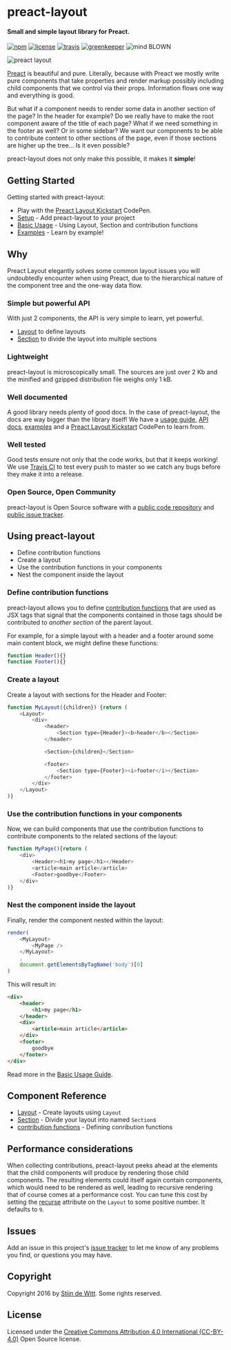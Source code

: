 # preact-layout
#### Small and simple layout library for Preact.

[![npm](https://img.shields.io/npm/v/preact-layout.svg)](https://npmjs.com/package/preact-layout)
[![license](https://img.shields.io/npm/l/preact-layout.svg)](https://creativecommons.org/licenses/by/4.0/)
[![travis](https://img.shields.io/travis/Download/preact-layout.svg)](https://travis-ci.org/Download/preact-layout)
[![greenkeeper](https://img.shields.io/david/Download/preact-layout.svg)](https://greenkeeper.io/)
![mind BLOWN](https://img.shields.io/badge/mind-BLOWN-ff69b4.svg)

![preact layout](https://cdn.rawgit.com/download/preact-layout/0.2.0/preact-layout.png)

[Preact](https://preactjs.com/) is beautiful and pure. Literally, because with
Preact we mostly write pure components that take properties and render markup
possibly including child components that we control via their props. Information
flows one way and everything is good.

But what if a component needs to render some data in another section of the page?
In the header for example? Do we really have to make the root component aware of
the title of each page? What if we need something in the footer as well? Or in
some sidebar? We want our components to be able to contribute content to other
sections of the page, even if those sections are higher up the tree...
Is it even possible?

preact-layout does not only make this possible, it makes it **simple**!

## Getting Started
Getting started with preact-layout:
* Play with the [Preact Layout Kickstart](http://codepen.io/StijnDeWitt/pen/rrzJEA?editors=0010) CodePen.
* [Setup](https://download.github.io/preact-layout/docs/getting-started/Setup.html) - Add preact-layout to your project
* [Basic Usage](https://download.github.io/preact-layout/docs/getting-started/Basic-usage.html) - Using Layout, Section and contribution functions
* [Examples](https://download.github.io/preact-layout/docs/getting-started/Examples.html) - Learn by example!

## Why
Preact Layout elegantly solves some common layout issues you will undoubtedly
encounter when using Preact, due to the hierarchical nature of the component
tree and the one-way data flow.

### Simple but powerful API
With just 2 components, the API is very simple to learn, yet powerful.
* [Layout](docs/api/Layout.md) to define layouts
* [Section](docs/api/Section.md) to divide the layout into multiple sections

### Lightweight
preact-layout is microscopically small. The sources are just over 2 Kb
and the minified and gzipped distribution file weighs only 1 kB.

### Well documented
A good library needs plenty of good docs. In the case of preact-layout, the
docs are way bigger than the library itself! We have a
[usage guide](https://download.github.io/preact-layout/docs/getting-started/Basic-usage.html),
[API docs](https://download.github.io/preact-layout/docs/api/),
[examples](https://download.github.io/preact-layout/docs/getting-started/Examples.html) and a
[Preact Layout Kickstart](http://codepen.io/StijnDeWitt/pen/rrzJEA?editors=0010) CodePen to learn from.

### Well tested
Good tests ensure not only that the code works, but that it keeps working! We use [Travis
CI](https://travis-ci.org/Download/preact-layout) to test every push to master so we
catch any bugs before they make it into a release.

### Open Source, Open Community
preact-layout is Open Source software with a
[public code repository](https://github.com/download/preact-layout) and
[public issue tracker](https://github.com/download/preact-layout/issues).

## Using preact-layout
* Define contribution functions
* Create a layout
* Use the contribution functions in your components
* Nest the component inside the layout

### Define contribution functions
preact-layout allows you to define [contribution functions](https://download.github.io/preact-layout/docs/api/contribution-functions.html)
that are used as JSX tags that signal that the components contained in those tags
should be contributed to *another section* of the parent layout.

For example, for a simple layout with a header and a footer around some main
content block, we might define these functions:

```js
function Header(){}
function Footer(){}
```

### Create a layout
Create a layout with sections for the Header and Footer:

```js
function MyLayout({children}) {return (
	<Layout>
		<div>
			<header>
				<Section type={Header}><b>header</b></Section>
			</header>

			<Section>{children}</Section>

			<footer>
				<Section type={Footer}><i>footer</i></Section>
			</footer>
		</div>
	</Layout>
)}
```

### Use the contribution functions in your components
Now, we can build components that use the contribution functions to contribute
components to the related sections of the layout:

```js
function MyPage(){return (
	<div>
		<Header><h1>my page</h1></Header>
		<article>main article</article>
		<Footer>goodbye</Footer>
	</div>
)}
```

### Nest the component inside the layout
Finally, render the component nested within the layout:

```js
render(
	<MyLayout>
		<MyPage />
	</MyLayout>
	,
	document.getElementsByTagName('body')[0]
)
```

This will result in:

```html
<div>
	<header>
		<h1>my page</h1>
	</header>
	<div>
		<article>main article</article>
	</div>
	<footer>
		goodbye
	</footer>
</div>
```
Read more in the [Basic Usage Guide](https://download.github.io/preact-layout/docs/getting-started/Basic-usage.html).

## Component Reference
* [Layout](https://download.github.io/preact-layout/docs/api/Layout.html) - Create layouts using `Layout`
* [Section](https://download.github.io/preact-layout/docs/api/Section.html) - Divide your layout into named `Section`s
* [contribution functions](https://download.github.io/preact-layout/docs/api/contribution-functions.html) - Defining conribution functions

## Performance considerations
When collecting contributions, preact-layout peeks ahead at the elements that
the child components will produce by rendering those child components. The
resulting elements could itself again contain components, which would need to
be rendered as well, leading to recursive rendering that of course comes at a
performance cost. You can tune this cost by setting the
[recurse](https://download.github.io/preact-layout/docs/api/Layout.html#recurse)
attribute on the `Layout` to some positive number. It defaults to `9`.

## Issues
Add an issue in this project's [issue tracker](https://github.com/download/preact-layout/issues)
to let me know of any problems you find, or questions you may have.

## Copyright
Copyright 2016 by [Stijn de Witt](http://StijnDeWitt.com). Some rights reserved.

## License
Licensed under the [Creative Commons Attribution 4.0 International (CC-BY-4.0)](https://creativecommons.org/licenses/by/4.0/) Open Source license.

